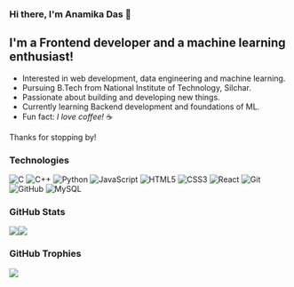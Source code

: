 ### Hi there, I'm Anamika Das 👋

## I'm a Frontend developer and a machine learning enthusiast!

- Interested in web development, data engineering and machine learning.
- Pursuing B.Tech from National Institute of Technology, Silchar.
- Passionate about building and developing new things.
- Currently learning Backend development and foundations of ML.
- Fun fact: *I love coffee!* ☕

Thanks for stopping by!


### Technologies
![C](https://img.shields.io/badge/c-%2300599C.svg?style=flat&logo=c&logoColor=white) ![C++](https://img.shields.io/badge/c++-%2300599C.svg?style=flat&logo=c%2B%2B&logoColor=white) ![Python](https://img.shields.io/badge/python-3670A0?style=flat&logo=python&logoColor=ffdd54) ![JavaScript](https://img.shields.io/badge/javascript-%23323330.svg?style=flat&logo=javascript&logoColor=%23F7DF1E) ![HTML5](https://img.shields.io/badge/html5-%23E34F26.svg?style=flat&logo=html5&logoColor=white) ![CSS3](https://img.shields.io/badge/css3-%231572B6.svg?style=flat&logo=css3&logoColor=white) ![React](https://img.shields.io/badge/react-%2320232a.svg?style=flat&logo=react&logoColor=%2361DAFB) ![Git](https://img.shields.io/badge/git-%23F05033.svg?style=flat&logo=git&logoColor=white) ![GitHub](https://img.shields.io/badge/github-%23121011.svg?style=flat&logo=github&logoColor=white) ![MySQL](https://img.shields.io/badge/mysql-4479A1.svg?style=flat&logo=mysql&logoColor=white)
### GitHub Stats
![](https://github-readme-stats.vercel.app/api?username=anamika-ds&theme=default&hide_border=false&include_all_commits=true&count_private=false)![](https://github-readme-streak-stats.herokuapp.com/?user=anamika-ds&theme=default&hide_border=false)<br/>
### GitHub Trophies
![](https://github-profile-trophy.vercel.app/?username=anamika-ds&theme=monokai&no-frame=false&no-bg=false&margin-w=4)
